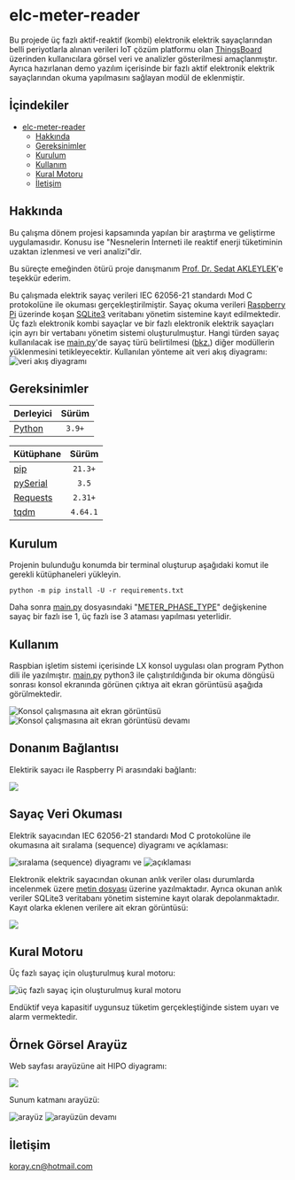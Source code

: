 # elc-meter-reader
Bu projede üç fazlı aktif-reaktif (kombi) elektronik elektrik sayaçlarından belli periyotlarla alınan verileri IoT çözüm platformu olan [ThingsBoard](https://thingsboard.io/) üzerinden kullanıcılara görsel veri ve analizler gösterilmesi amaçlanmıştır. Ayrıca hazırlanan demo yazılım içerisinde bir fazlı aktif elektronik elektrik sayaçlarından okuma yapılmasını sağlayan modül de eklenmiştir.

## İçindekiler
* [elc-meter-reader](#elc-meter-reader)
  * [Hakkında](#hakkında)
  * [Gereksinimler](#gereksinimler)
  * [Kurulum](#kurulum)
  * [Kullanım](#kullanım)
  * [Kural Motoru](#kural-motoru)
  * [İletişim](#İletişim)

## Hakkında
Bu çalışma dönem projesi kapsamında yapılan bir araştırma ve geliştirme uygulamasıdır. Konusu ise "Nesnelerin İnterneti ile reaktif enerji tüketiminin uzaktan izlenmesi ve veri analizi"dir.

Bu süreçte emeğinden ötürü proje danışmanım [Prof. Dr. Sedat AKLEYLEK](https://akademik.yok.gov.tr/AkademikArama/view/viewAuthor.jsp)'e teşekkür ederim. 

Bu çalışmada elektrik sayaç verileri IEC 62056-21 standardı Mod C protokolüne ile okuması gerçekleştirilmiştir. Sayaç okuma verileri [Raspberry Pi](https://www.raspberrypi.com/) üzerinde koşan [SQLite3](https://www.sqlite.org/) veritabanı yönetim sistemine kayıt edilmektedir. Üç fazlı elektronik kombi sayaçlar ve bir fazlı elektronik elektrik sayaçları için ayrı bir vertabanı yönetim sistemi oluşturulmuştur. Hangi türden sayaç kullanılacak ise [main.py](./main.py)'de sayaç türü belirtilmesi ([bkz.](#kurulum)) diğer modüllerin yüklenmesini tetikleyecektir.
Kullanılan yönteme ait veri akış diyagramı:
![veri akış diyagramı](./assets/image-1.png)

## Gereksinimler
| Derleyici | Sürüm |
| :- | :-: |
| [Python](https://www.python.org/downloads/) | `3.9+` |

| Kütüphane | Sürüm |
| :- | :-: |
| [pip](https://pypi.org/project/pip/) | `21.3+` |
| [pySerial](https://pypi.org/project/pyserial/3.5/) | `3.5` |
| [Requests](https://pypi.org/project/requests/) | `2.31+` |
| [tqdm](https://pypi.org/project/tqdm/) | `4.64.1` |

## Kurulum
Projenin bulunduğu konumda bir terminal oluşturup aşağıdaki komut ile gerekli kütüphaneleri yükleyin.
```shell
python -m pip install -U -r requirements.txt
```
Daha sonra [main.py](./main.py) dosyasındaki "[METER_PHASE_TYPE](./main.py#L26)" değişkenine sayaç bir fazlı ise 1, üç fazlı ise 3 ataması yapılması yeterlidir.

## Kullanım
Raspbian işletim sistemi içerisinde LX konsol uygulası olan program Python dili ile yazılmıştır. [main.py](./main.py) python3 ile çalıştırıldığında bir okuma döngüsü sonrası konsol ekranında görünen çıktıya ait ekran görüntüsü aşağıda görülmektedir.

![Konsol çalışmasına ait ekran görüntüsü](./assets/image-9.png) 
![Konsol çalışmasına ait ekran görüntüsü devamı](./assets/image-10.png)

## Donanım Bağlantısı
Elektirik sayacı ile Raspberry Pi arasındaki bağlantı:

![](./assets/image-6.png)

## Sayaç Veri Okuması
Elektrik sayacından IEC 62056-21 standardı Mod C protokolüne ile okumasına ait sıralama (sequence) diyagramı ve açıklaması:

![sıralama (sequence) diyagramı](./assets/image-5.png) ve ![açıklaması](./assets/image-4.png)

Elektronik elektrik sayacından okunan anlık veriler olası durumlarda incelenmek üzere [metin dosyası](./Elektrik_Sayacı_Anlık_Veri.txt) üzerine yazılmaktadır. Ayrıca okunan anlık veriler SQLite3 veritabanı yönetim sistemine kayıt olarak depolanmaktadır. Kayıt olarka eklenen verilere ait ekran görüntüsü:

![](./assets/image-11.png)

## Kural Motoru
Üç fazlı sayaç için oluşturulmuş kural motoru:

![üç fazlı sayaç için oluşturulmuş kural motoru](./assets/image-3.png)

Endüktif veya kapasitif uygunsuz tüketim gerçekleştiğinde sistem uyarı ve alarm vermektedir.

## Örnek Görsel Arayüz
Web sayfası arayüzüne ait HIPO diyagramı:

![](./assets/image-2.png)

Sunum katmanı arayüzü:

![arayüz](./assets/image-7.png)
![arayüzün devamı](./assets/image-8.png) 

## İletişim
koray.cn@hotmail.com
